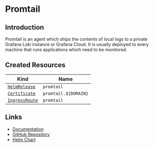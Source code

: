 # Promtail

## Introduction

Promtail is an agent which ships the contents of local logs to a private Grafana Loki instance or Grafana Cloud. It is usually deployed to every machine that runs applications which need to be monitored.

## Created Resources

| Kind                                | Name             |
| ----------------------------------- | ---------------- |
| [`HelmRelease`][ref-helm-release]   | `promtail`           |
| [`Certificate`][ref-certificate]    | `promtail.${DOMAIN}` |
| [`IngressRoute`][ref-ingress-route] | `promtail`           |

[ref-helm-release]: https://fluxcd.io/docs/components/helm/helmreleases/
[ref-certificate]: https://cert-manager.io/docs/reference/api-docs/#cert-manager.io/v1.Certificate
[ref-ingress-route]: https://doc.traefik.io/traefik/routing/providers/kubernetes-crd/#kind-ingressroute

## Links

- [Documentation](https://grafana.com/docs/loki/latest/send-data/promtail/)
- [GitHub Repository](https://github.com/grafana)
- [Helm Chart](https://github.com/grafana/helm-charts/blob/main/charts/promtail/Chart.yaml)
